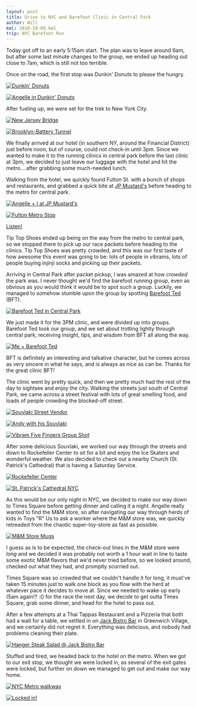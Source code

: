 ```yaml
---
layout: post
title: Drive to NYC and Barefoot Clinic in Central Park
author: Will
kml: 2010-10-09.kml
trip: NYC Barefoot Run
---
```

Today got off to an early 5:15am start.  The plan was to leave around 6am, but after some last minute changes to the group, we ended up heading out close to 7am, which is still not too terrible.

Once on the road, the first stop was Dunkin' Donuts to please the hungry.

[![Dunkin' Donuts](http://farm5.static.flickr.com/4124/5070735020_71ef702626.jpg)](http://farm5.static.flickr.com/4124/5070735020_71ef702626_z.jpg)

[![Angelle in Dunkin' Donuts](http://farm5.static.flickr.com/4131/5070129601_162352849c.jpg)](http://farm5.static.flickr.com/4131/5070129601_162352849c_z.jpg)

After fueling up, we were set for the trek to New York City.

[![New Jersey Bridge](http://farm5.static.flickr.com/4089/5070734114_7026931484.jpg)](http://farm5.static.flickr.com/4089/5070734114_7026931484_z.jpg)

[![Brooklyn-Battery Tunnel](http://farm5.static.flickr.com/4127/5070127309_5f21fc8f82.jpg)](http://farm5.static.flickr.com/4127/5070127309_5f21fc8f82_z.jpg)

We finally arrived at our hotel (in southern NY, around the Financial District) just before noon, but of course, could not check-in until 3pm.  Since we wanted to make it to the running clinics in central park before the last clinic at 3pm, we decided to just leave our luggage with the hotel and hit the metro....after grabbing some much-needed lunch.

Walking from the hotel, we quickly found Fulton St. with a bunch of shops and restaurants, and grabbed a quick bite  at [JP Mustard's] before heading to the metro for central park.

[![Angelle + I at JP Mustard's](http://farm5.static.flickr.com/4107/5070126279_f288657e25.jpg)](http://farm5.static.flickr.com/4107/5070126279_f288657e25_z.jpg)

[![Fulton Metro Stop](http://farm5.static.flickr.com/4124/5070731542_9a97bb822c.jpg)](http://farm5.static.flickr.com/4124/5070731542_9a97bb822c_z.jpg)

<object data="http://boos.audioboo.fm/swf/fullsize_player.swf" height="129" id="boo_player_1" type="application/x-shockwave-flash" width="400"><param name="movie" value="http://boos.audioboo.fm/swf/fullsize_player.swf" /><param name="scale" value="noscale" /><param name="salign" value="lt" /><param name="bgColor" value="#FFFFFF" /><param name="allowScriptAccess" value="always" /><param name="wmode" value="window" /><param name="FlashVars" value="rootID=boo_player_1&amp;mp3=http%3A%2F%2Faudioboo.fm%2Fboos%2F197020-nyc-metro-green-line-4-near-battery-park.mp3&amp;mp3Author=throughnothing&amp;mp3LinkURL=http%3A%2F%2Faudioboo.fm%2Fboos%2F197020-nyc-metro-green-line-4-near-battery-park&amp;mp3Title=NYC+Metro+Green+Line+4+near+Battery+Park&amp;mp3Time=04.41am+11+Oct+2010" /><a href="http://audioboo.fm/boos/197020-nyc-metro-green-line-4-near-battery-park.mp3">Listen!</a></object>


Tip Top Shoes ended up being on the way from the metro to central park, so we stopped there to pick up our race packets before heading to the clinics.  Tip Top Shoes was pretty crowded, and this was our first taste of how awesome this event was going to be: lots of people in vibrams, lots of people buying injinji socks and picking up their packets.

Arriving in Central Park after packet pickup, I was amazed at how _crowded_ the park was.  I never thought we'd find the barefoot running group, even as obvious as you would think it would be to spot such a group.  Luckily, we managed to somehow stumble upon the group by spotting [Barefoot Ted] (BFT).

[![Barefoot Ted in Central Park](http://farm5.static.flickr.com/4152/5070729012_303fb562e9.jpg)](http://farm5.static.flickr.com/4152/5070729012_303fb562e9_z.jpg)

We just made it for the 3PM clinic, and were divided up into groups.  Barefoot Ted took our group, and we set about trotting lightly through central park, receiving insight, tips, and wisdom from BFT all along the way.

[![Me + Barefoot Ted](http://farm5.static.flickr.com/4086/5070123859_2ea94567bc.jpg)](http://farm5.static.flickr.com/4086/5070123859_2ea94567bc_z.jpg)

BFT is definitely an interesting and talkative character, but he comes across as very sincere in what he says, and is always as nice as can be.  Thanks for the great clinic BFT!


The clinic went by pretty quick, and then we pretty much had the rest of the day to sightsee and enjoy the city.  Walking the streets just south of Central Park, we came across a street festival with lots of great smelling food, and loads of people crowding the blocked-off street.

[![Souvlaki Street Vendor](http://farm5.static.flickr.com/4146/5070724618_d604ae7f6a.jpg)](http://farm5.static.flickr.com/4146/5070724618_d604ae7f6a_z.jpg)

[![Andy with his Souvlaki](http://farm5.static.flickr.com/4151/5070119555_02594b69e6.jpg)](http://farm5.static.flickr.com/4151/5070119555_02594b69e6_z.jpg)

[![Vibram Five Fingers Group Shot](http://farm5.static.flickr.com/4110/5070723718_52baa46b31.jpg)](http://farm5.static.flickr.com/4110/5070723718_52baa46b31_z.jpg)

After some delicious Souvlaki, we worked our way through the streets and down to Rockefeller Center to sit for a bit and enjoy the Ice Skaters and wonderful weather.  We also decided to check out a nearby Church (St. Patrick's Cathedral) that is having a Saturday Service.

[![Rockefeller Center](http://farm5.static.flickr.com/4110/5070721986_79c9630b09.jpg)](http://farm5.static.flickr.com/4110/5070721986_79c9630b09_z.jpg)

[![St. Patrick's Cathedral NYC](http://farm5.static.flickr.com/4153/5070721094_fd8fc4f0fd.jpg)](http://farm5.static.flickr.com/4153/5070721094_fd8fc4f0fd_z.jpg)

As this would be our only night in NYC, we decided to make our way down to Times Square before getting dinner and calling it a night.  Angelle really wanted to find the M&M store, so after navigating our way through herds of kids in Toys "R" Us to ask a worker where the M&M store was, we quickly retreaded from the chaotic super-toy-store as fast as possible.

[![M&M Store Mugs](http://farm5.static.flickr.com/4092/5070717262_5a2c5dae03.jpg)](http://farm5.static.flickr.com/4092/5070717262_5a2c5dae03_z.jpg)

I guess as is to be expected, the check-out lines in the M&M store were _long_ and we decided it was probably not worth a 1 hour wait in line to taste some exotic M&M flavors that we'd never tried before, so we looked around, checked out what they had, and promptly scurried out.

Times Square was so crowded that we couldn't handle it for long, it must've taken 15 minutes just to walk one block as you flow with the herd at whatever pace it decides to move at.  Since we needed to wake up early (5am again!? :() for the race the next day, we decide to get outta Times Square, grab some dinner, and head for the hotel to pass out.

After a few attempts at a Thai Tappas Restaurant and a Pizzeria that both had a wait for a table, we settled in on [Jack Bistro Bar] in Greenwich Village, and we certainly did not regret it.  Everything was delicious, and nobody had problems cleaning their plate.

[![Hanger Steak Salad @ Jack Bistro Bar](http://farm5.static.flickr.com/4152/5070110711_75424e638b.jpg)](http://farm5.static.flickr.com/4152/5070110711_75424e638b_z.jpg)

Stuffed and tired, we headed back to the hotel on the metro.  When we got to our exit stop, we thought we were locked in, as several of the exit gates were locked, but further on down we managed to get out and make our way home.

[![NYC Metro walkway](http://farm5.static.flickr.com/4090/5070109973_2703e37ab7.jpg)](http://farm5.static.flickr.com/4090/5070109973_2703e37ab7_z.jpg)

[![Locked in!](http://farm5.static.flickr.com/4106/5070713810_6995213728.jpg)](http://farm5.static.flickr.com/4106/5070713810_6995213728_z.jpg)



[Barefoot Ted]: http://www.barefootted.com
[JP Mustard's]: http://maps.google.com/maps/place?client=ubuntu&channel=fs&oe=utf-8&um=1&ie=UTF-8&q=JP+Mustards+NYC&fb=1&gl=us&hq=JP+Mustards&hnear=New+York,+NY&cid=1694935362453567749
[Jack Bistro Bar]: http://www.jackbistronyc.com/

